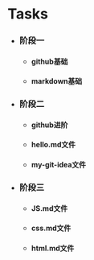 # Tasks

* ### 阶段一
  * #### github基础
  * #### markdown基础   
* ### 阶段二
  * #### github进阶
  * #### hello.md文件
  * #### my-git-idea文件

+ ### 阶段三

	+ #### JS.md文件

	+ #### css.md文件

	+ #### html.md文件

	
